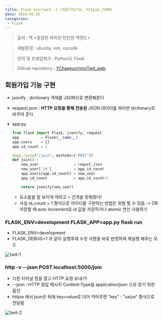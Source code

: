 ```yaml
---
title: flask minitwit -2 (회원가입기능, httpie JSON)
date: 2019-05-26
categories:
 - flask
---
```


 

> 출처 : 책 <깔끔한 파이썬 탄탄한 백엔드>



> 개발환경 : ubuntu, vim, vscode
>
> 언어 및 프레임워크 : Python3, Flask
>
> GIthub repository : [YChaeeun/miniTwit_web](<https://github.com/YChaeeun/miniTwit_web>)

 



## 회원가입 기능 구현

- jsonify  :  dictionary 객체를 JSON으로 변환해준다
- request.json : **HTTP 요청을 통해 전송된** JSON 데이터를 파이썬 dictionary로 바꾸어 준다

- app.py

  ```python
  from flask import Flask, jsonify, request
  app          = Flask(__name__)
  app.users    = {}
  app.id_count = 1
  ```

  ```python
  @app.route("/join", methods=['POST'])
  def join() :
      new_user                = requst.json
      new_user['id']          = app.id_count
      app.users[app.id_count] = new_user
      app.id_count            = app.id_count+1
  
      return jsonify(new_user)
  ```

  - 요소들을 잘 보이게 하려고 = 간격을 맞춰줬다!
  - 사실 id_count + 1 형식으로 아이디를 구분하는 방법은 위험 할 수 있음 -> DB 저장할 때 auto increment로 id 값을 저장하거나 atomic 연산 사용하기



### FLASK_ENV=development FLASK_APP=app.py flask run

- FLASK_ENV=development
- FLASK_DEBUG=1 과 같이 실행후에 수정 사항을 바로 반영하여 재실행 해주는 모드

![twit-1]({{site.url}}{{site.baseurl}}/assets/images/twit-1.png)





### http -v --json POST localhost:5000/join

- 다른 터미널 창을 열고 HTTP 요청 보내기!
- --json  :  HTTP 응답 메시지 Content-Type을 application/json 으로 받기 위한 옵션
- httpie 에서 json은 뒤에 key=value로 이어 적어주면 "key" : "value" 형식으로 전달됨



![twit-2]({{site.url}}{{site.baseurl}}/assets/images/twit-2.png)



